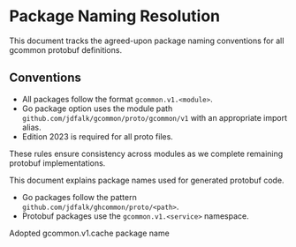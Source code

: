 <!-- file: PACKAGE_NAMING_RESOLUTION.md -->
<!-- version: 1.0.0 -->
<!-- guid: 7dbb26f1-96fb-42db-bae1-38799f9a0012 -->

# Package Naming Resolution

This document tracks the agreed-upon package naming conventions for all gcommon protobuf definitions.

## Conventions

- All packages follow the format `gcommon.v1.<module>`.
- Go package option uses the module path `github.com/jdfalk/gcommon/proto/gcommon/v1` with an appropriate import alias.
- Edition 2023 is required for all proto files.

These rules ensure consistency across modules as we complete remaining protobuf implementations.

This document explains package names used for generated protobuf code.

- Go packages follow the pattern `github.com/jdfalk/ghcommon/proto/<path>`.
- Protobuf packages use the `gcommon.v1.<service>` namespace.

Adopted gcommon.v1.cache package name